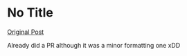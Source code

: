# No Title

[Original Post](https://discourse.onlinedegree.iitm.ac.in/t/169045/6)

<p>Already did a PR although it was a minor formatting one xDD</p>
